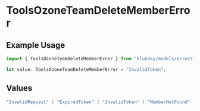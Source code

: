 # ToolsOzoneTeamDeleteMemberError

## Example Usage

```typescript
import { ToolsOzoneTeamDeleteMemberError } from "bluesky/models/errors";

let value: ToolsOzoneTeamDeleteMemberError = "InvalidToken";
```

## Values

```typescript
"InvalidRequest" | "ExpiredToken" | "InvalidToken" | "MemberNotFound" | "CannotDeleteSelf"
```